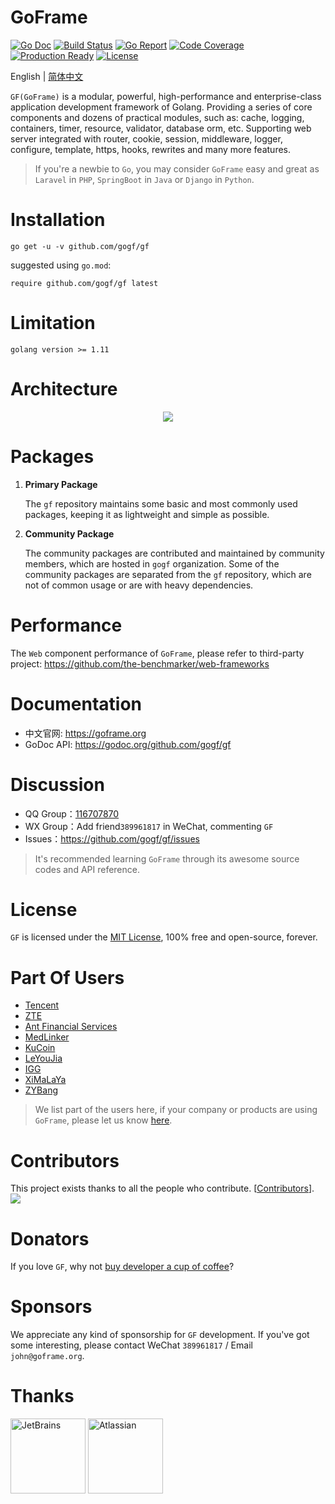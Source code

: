 # GoFrame

[![Go Doc](https://godoc.org/github.com/gogf/gf?status.svg)](https://godoc.org/github.com/gogf/gf)
[![Build Status](https://travis-ci.org/gogf/gf.svg?branch=master)](https://travis-ci.org/gogf/gf)
[![Go Report](https://goreportcard.com/badge/github.com/gogf/gf?v=1)](https://goreportcard.com/report/github.com/gogf/gf)
[![Code Coverage](https://codecov.io/gh/gogf/gf/branch/master/graph/badge.svg)](https://codecov.io/gh/gogf/gf/branch/master)
[![Production Ready](https://img.shields.io/badge/production-ready-blue.svg)](https://github.com/gogf/gf)
[![License](https://img.shields.io/github/license/gogf/gf.svg?style=flat)](https://github.com/gogf/gf)

English | [简体中文](README_ZH.MD)

`GF(GoFrame)` is a modular, powerful, high-performance and enterprise-class application development framework 
of Golang. Providing a series of core components and dozens of practical modules, such as: 
cache, logging, containers, timer, resource, validator, database orm, etc. 
Supporting web server integrated with router, cookie, session, middleware, logger, configure, 
template, https, hooks, rewrites and many more features. 

> If you're a newbie to `Go`, you may consider `GoFrame` easy and great as `Laravel` in `PHP`, `SpringBoot` in `Java` or `Django` in `Python`.

# Installation
```
go get -u -v github.com/gogf/gf
```
suggested using `go.mod`:
```
require github.com/gogf/gf latest
```

# Limitation
```
golang version >= 1.11
```

# Architecture
<div align=center>
<img src="https://itician.org/download/attachments/1114119/arch.png"/>
</div>

# Packages
1. **Primary Package**

    The `gf` repository maintains some basic and most commonly used packages, keeping it as lightweight and simple as possible. 

1. **Community Package**

    The community packages are contributed and maintained by community members, which are hosted in `gogf` organization. Some of the community packages are separated from the `gf` repository, which are not of common usage or are with heavy dependencies. 

# Performance

The `Web` component performance of `GoFrame`, please refer to third-party project: https://github.com/the-benchmarker/web-frameworks



# Documentation

* 中文官网: https://goframe.org
* GoDoc API: https://godoc.org/github.com/gogf/gf


# Discussion
- QQ Group：[116707870](//shang.qq.com/wpa/qunwpa?idkey=195f91eceeb5d7fa76009b7cd5a4641f70bf4897b7f5a520635eb26ff17adfe7)
- WX Group：Add friend`389961817` in WeChat, commenting `GF`
- Issues：https://github.com/gogf/gf/issues

> It's recommended learning `GoFrame` through its awesome source codes and API reference.

# License

`GF` is licensed under the [MIT License](LICENSE), 100% free and open-source, forever.

# Part Of Users

- [Tencent](https://www.tencent.com/)
- [ZTE](https://www.zte.com.cn/china/)
- [Ant Financial Services](https://www.antfin.com/)
- [MedLinker](https://www.medlinker.com/)
- [KuCoin](https://www.kucoin.io/)
- [LeYouJia](https://www.leyoujia.com/)
- [IGG](https://igg.com)
- [XiMaLaYa](https://www.ximalaya.com)
- [ZYBang](https://www.zybang.com/)

> We list part of the users here, if your company or products are using `GoFrame`, please let us know [here](https://itician.org/pages/viewpage.action?pageId=1114415).


# Contributors
This project exists thanks to all the people who contribute. [[Contributors](https://github.com/gogf/gf/graphs/contributors)].
<a href="https://github.com/gogf/gf/graphs/contributors"><img src="https://opencollective.com/goframe/contributors.svg?width=890&button=false" /></a>


# Donators

If you love `GF`, why not [buy developer a cup of coffee](https://itician.org/pages/viewpage.action?pageId=1115633)?

# Sponsors
We appreciate any kind of sponsorship for `GF` development. If you've got some interesting, please contact WeChat `389961817` / Email `john@goframe.org`.



# Thanks
<a href="https://www.jetbrains.com/?from=GoFrame"><img src="https://itician.org/download/thumbnails/1114119/jetbrains.png" height="120" alt="JetBrains"/></a>
<a href="https://www.atlassian.com/?from=GoFrame"><img src="https://goframe.org/download/attachments/1114119/atlassian.jpg" height="120" alt="Atlassian"/></a>











